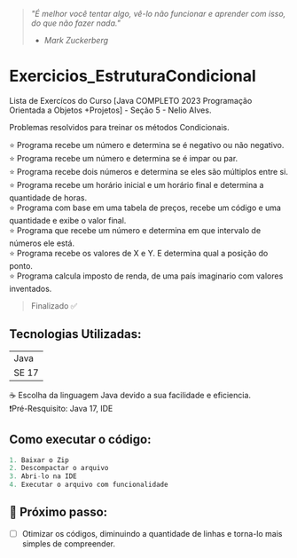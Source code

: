 > *"⁠É melhor você tentar algo, vê-lo não funcionar e aprender com isso, do que não fazer nada."* 
> - *Mark Zuckerberg*

# Exercicios_EstruturaCondicional
Lista de Exercícos do Curso [Java COMPLETO 2023 Programação Orientada a Objetos +Projetos] - Seção 5 - Nelio Alves.

Problemas resolvidos para treinar os métodos Condicionais.

⭐ Programa recebe um número e determina se é negativo ou não negativo. <br>
⭐ Programa recebe um número e determina se é impar ou par. <br>
⭐ Programa recebe dois números e determina se eles são múltiplos entre si. <br>
⭐ Programa recebe um horário inicial e um horário final e determina a quantidade de horas. <br>
⭐ Programa com base em uma tabela de preços, recebe um código e uma quantidade e exibe o valor final. <br>
⭐ Programa que recebe um número e determina em que intervalo de números ele está. <br>
⭐ Programa recebe os valores de X e Y. E determina qual a posição do ponto. <br>
⭐ Programa calcula imposto de renda, de uma país imaginario com valores inventados. <br>
> Finalizado ✅

## Tecnologias Utilizadas:
<table>
  <tr>
    <td> Java </td>
  </tr>
  <tr>
    <td> SE 17 </td>
  </tr>
</table>
☕ Escolha da linguagem Java devido a sua facilidade e eficiencia. <br>
❗Pré-Resquisito: Java 17, IDE <br>

## Como executar o código:
```Java
1. Baixar o Zip
2. Descompactar o arquivo
3. Abri-lo na IDE
4. Executar o arquivo com funcionalidade
```

## 👟 Próximo passo:
- [ ] Otimizar os códigos, diminuindo a quantidade de linhas e torna-lo mais simples de compreender.
